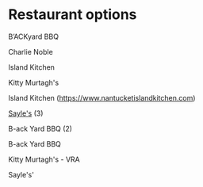 # Restaurant options
B’ACKyard BBQ

Charlie Noble

Island Kitchen


Kitty Murtagh's

Island Kitchen (https://www.nantucketislandkitchen.com)

[Sayle's](https://www.saylesseafood.com/take-out.html) (3)

B-ack Yard BBQ (2)

B-ack Yard BBQ

Kitty Murtagh's - VRA

Sayle's'

